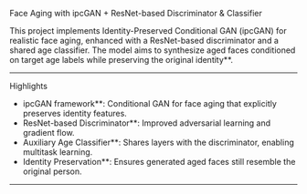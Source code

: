 Face Aging with ipcGAN + ResNet-based Discriminator & Classifier

This project implements Identity-Preserved Conditional GAN (ipcGAN) for realistic face aging, enhanced with a ResNet-based discriminator and a shared age classifier. The model aims to synthesize aged faces conditioned on target age labels while preserving the original identity**.

---

Highlights

- ipcGAN framework**: Conditional GAN for face aging that explicitly preserves identity features.
- ResNet-based Discriminator**: Improved adversarial learning and gradient flow.
- Auxiliary Age Classifier**: Shares layers with the discriminator, enabling multitask learning.
- Identity Preservation**: Ensures generated aged faces still resemble the original person.

---

